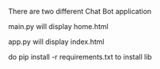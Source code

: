 There are two different Chat Bot application

main.py will display home.html

app.py will display index.html

do pip install -r requirements.txt to install lib